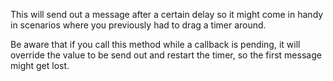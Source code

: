 This will send out a message after a certain delay so it might come in handy in scenarios where you previously had to drag a timer around.

Be aware that if you call this method while a callback is pending, it will override the value to be send out and restart the timer, so the first message might get lost.